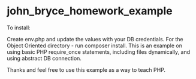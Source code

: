 # john_bryce_homework_example

To install:

Create env.php and update the values with your DB credentials.
For the Object Oriented directory - run composer install.
This is an example on using basic PHP require_once statements, including files dynamically, and using abstract DB
connection.

Thanks and feel free to use this example as a way to teach PHP.